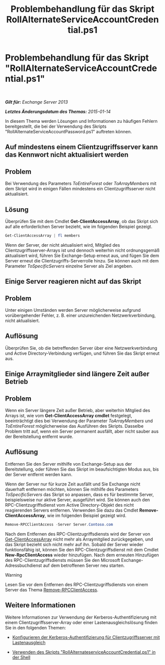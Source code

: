 ﻿---
title: 'Problembehandlung für das Skript RollAlternateServiceAccountCredential.ps1'
TOCTitle: Problembehandlung für das Skript "RollAlternateServiceAccountCredential.ps1"
ms:assetid: 2bbf36d3-eb89-4f92-a8de-259a7cb64d62
ms:mtpsurl: https://technet.microsoft.com/de-de/library/Ff808310(v=EXCHG.150)
ms:contentKeyID: 63915381
ms.date: 05/22/2018
mtps_version: v=EXCHG.150
ms.translationtype: MT
---

# Problembehandlung für das Skript \"RollAlternateServiceAccountCredential.ps1\"

 

_**Gilt für:** Exchange Server 2013_

_**Letztes Änderungsdatum des Themas:** 2015-01-14_

In diesem Thema werden Lösungen und Informationen zu häufigen Fehlern bereitgestellt, die bei der Verwendung des Skripts "RollAlternateServiceAccountPassword.ps1" auftreten können.

## Auf mindestens einem Clientzugriffsserver kann das Kennwort nicht aktualisiert werden

## Problem

Bei Verwendung des Parameters *ToEntireForest* oder *ToArrayMembers* mit dem Skript wird in einigen Fällen mindestens ein Clientzugriffsserver nicht aktualisiert.

## Lösung

Überprüfen Sie mit dem Cmdlet **Get-ClientAccessArray**, ob das Skript sich auf alle erforderlichen Server bezieht, wie im folgenden Beispiel gezeigt.

```powershell
Get-ClientAccessArray | fl members
```

Wenn der Server, der nicht aktualisiert wird, Mitglied des Clientzugriffsserver-Arrays ist und dennoch weiterhin nicht ordnungsgemäß aktualisiert wird, führen Sie Exchange-Setup erneut aus, und fügen Sie dem Server erneut die Clientzugriffs-Serverrolle hinzu. Sie können auch mit dem Parameter *ToSpecificServers* einzelne Server als Ziel angeben.

## Einige Server reagieren nicht auf das Skript

## Problem

Unter einigen Umständen werden Server möglicherweise aufgrund vorübergehender Fehler, z. B. einer unzureichenden Netzwerkverbindung, nicht aktualisiert.

## Auflösung

Überprüfen Sie, ob die betreffenden Server über eine Netzwerkverbindung und Active Directory-Verbindung verfügen, und führen Sie das Skript erneut aus.

## Einige Arraymitglieder sind längere Zeit außer Betrieb

## Problem

Wenn ein Server längere Zeit außer Betrieb, aber weiterhin Mitglied des Arrays ist, wie vom **Get-ClientAccessArray cmdlet** festgelegt, beeinträchtigt dies bei Verwendung der Parameter *ToArrayMembers* und *ToEntireForest* möglicherweise das Ausführen des Skripts. Dasselbe Problem tritt auf, wenn ein Server permanent ausfällt, aber nicht sauber aus der Bereitstellung entfernt wurde.

## Auflösung

Entfernen Sie den Server mithilfe von Exchange-Setup aus der Bereitstellung, oder führen Sie das Skript im beaufsichtigten Modus aus, bis der Server entfernt werden kann.

Wenn der Server nur für kurze Zeit ausfällt und Sie Exchange nicht dauerhaft entfernen möchten, können Sie mithilfe des Parameters *ToSpecificServers* das Skript so anpassen, dass es für bestimmte Server, beispielsweise nur aktive Server, ausgeführt wird. Sie können auch den RPC-Clientzugriffsdienst vom Active Directory-Objekt des nicht reagierenden Servers entfernen. Verwenden Sie dazu das Cmdlet **Remove-ClientAccessArray**, wie im folgenden Beispiel gezeigt wird.

```powershell
Remove-RPCClientAccess -Server Server.Contoso.com
```

Nach dem Entfernen des RPC-Clientzugriffsdiensts wird der Server von [Get-ClientAccessArray](https://technet.microsoft.com/de-de/library/dd297976\(v=exchg.150\)) nicht mehr als Arraymitglied zurückgegeben, und das Skript bezieht sich nicht mehr auf ihn. Sobald der Server wieder funktionsfähig ist, können Sie den RPC-Clientzugriffsdienst mit dem Cmdlet **New-RpcClientAccess** wieder hinzufügen. Nach dem erneuten Hinzufügen des RPC-Clientzugriffsdiensts müssen Sie den Microsoft Exchange-Adressbuchdienst auf dem betroffenen Server neu starten.


> [!WARNING]
> Lesen Sie vor dem Entfernen des RPC-Clientzugriffsdiensts von einem Server das Thema <A href="https://technet.microsoft.com/de-de/library/dd298151(v=exchg.150)">Remove-RPCClientAccess</A>.



## Weitere Informationen

Weitere Informationen zur Verwendung der Kerberos-Authentifizierung mit einem Clientzugriffsserver-Array oder einer Lastenausgleichslösung finden Sie in den folgenden Themen:

  - [Konfigurieren der Kerberos-Authentifizierung für Clientzugriffsserver mit Lastenausgleich](configuring-kerberos-authentication-for-load-balanced-client-access-servers-exchange-2013-help.md)

  - [Verwenden des Skripts "RollAlternateserviceAccountCredential.ps1" in der Shell](using-the-rollalternateserviceaccountcredential-ps1-script-in-the-shell-exchange-2013-help.md)

